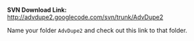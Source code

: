 **SVN Download Link:** http://advdupe2.googlecode.com/svn/trunk/AdvDupe2

Name your folder `AdvDupe2` and check out this link to that folder.
